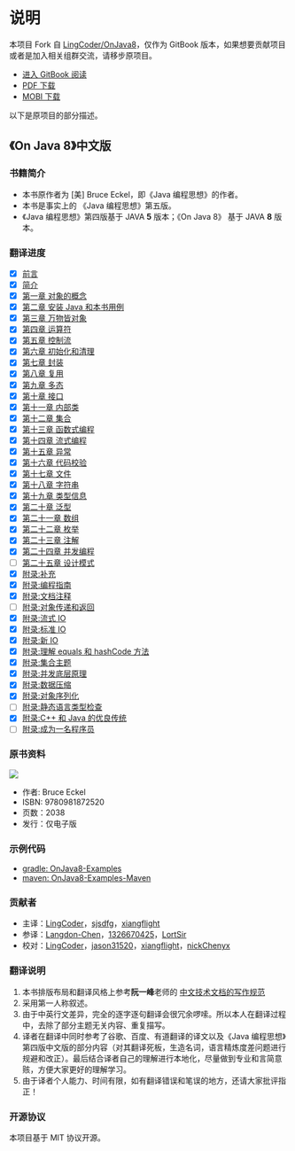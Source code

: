 # 说明

本项目 Fork 自 [LingCoder/OnJava8](https://github.com/lingcoder/OnJava8)，仅作为 GitBook 版本，如果想要贡献项目或者是加入相关组群交流，请移步原项目。

* [进入 GitBook 阅读](https://renie.gitbook.io/on-java-8)
* [PDF 下载](https://github.com/reniie/OnJava8/blob/master/OnJava8.pdf)
* [MOBI 下载](https://github.com/reniie/OnJava8/blob/master/OnJava8.mobi)

以下是原项目的部分描述。

## 《On Java 8》中文版

### 书籍简介

* 本书原作者为 \[美\] Bruce Eckel，即《Java 编程思想》的作者。
* 本书是事实上的 《Java 编程思想》第五版。
* 《Java 编程思想》第四版基于 JAVA **5** 版本；《On Java 8》 基于 JAVA **8** 版本。

### 翻译进度

* [x] [前言](book/00-preface.md)
* [x] [简介](book/00-introduction.md)
* [x] [第一章 对象的概念](book/01-what-is-an-object.md)
* [x] [第二章 安装 Java 和本书用例](book/02-installing-java-and-the-book-examples.md)
* [x] [第三章 万物皆对象](book/03-objects-everywhere.md)
* [x] [第四章 运算符](book/04-operators.md)
* [x] [第五章 控制流](book/05-control-flow.md)
* [x] [第六章 初始化和清理](book/06-housekeeping.md)
* [x] [第七章 封装](book/07-implementation-hiding.md)
* [x] [第八章 复用](book/08-reuse.md)
* [x] [第九章 多态](book/09-polymorphism.md)
* [x] [第十章 接口](book/10-interfaces.md)
* [x] [第十一章 内部类](book/11-inner-classes.md)
* [x] [第十二章 集合](book/12-collections.md)
* [x] [第十三章 函数式编程](book/13-functional-programming.md)
* [x] [第十四章 流式编程](book/14-streams.md)
* [x] [第十五章 异常](book/15-exceptions.md)
* [x] [第十六章 代码校验](book/16-validating-your-code.md)
* [x] [第十七章 文件](book/17-files.md)
* [x] [第十八章 字符串](book/18-strings.md)
* [x] [第十九章 类型信息](book/19-type-information.md)
* [x] [第二十章 泛型](book/20-generics.md)
* [x] [第二十一章 数组](book/21-arrays.md)
* [x] [第二十二章 枚举](book/22-enumerations.md)
* [x] [第二十三章 注解](book/23-annotations.md)
* [x] [第二十四章 并发编程](book/24-concurrent-programming.md)
* [ ] [第二十五章 设计模式](book/25-patterns.md)
* [x] [附录:补充](book/appendix-supplements.md)
* [x] [附录:编程指南](book/appendix-programming-guidelines.md)
* [x] [附录:文档注释](book/appendix-javadoc.md)
* [ ] [附录:对象传递和返回](book/appendix-passing-and-returning-objects.md)
* [x] [附录:流式 IO](book/appendix-io-streams.md)
* [x] [附录:标准 IO](book/appendix-standard-io.md)
* [x] [附录:新 IO](book/appendix-new-io.md)
* [x] [附录:理解 equals 和 hashCode 方法](book/appendix-understanding-equals-and-hashcode.md)
* [x] [附录:集合主题](book/appendix-collection-topics.md)
* [x] [附录:并发底层原理](book/appendix-low-level-concurrency.md)
* [x] [附录:数据压缩](book/appendix-data-compression.md)
* [x] [附录:对象序列化](book/appendix-object-serialization.md)
* [ ] [附录:静态语言类型检查](book/appendix-benefits-and-costs-of-static-type-checking.md)
* [x] [附录:C++ 和 Java 的优良传统](book/appendix-the-positive-legacy-of-c-plus-plus-and-java.md)
* [ ] [附录:成为一名程序员](book/appendix-becoming-a-programmer.md)

### 原书资料

![](https://cdn.jsdelivr.net/gh/reniie/OnJava8@master/images/cover_small.jpg)

* 作者: Bruce Eckel
* ISBN: 9780981872520
* 页数：2038
* 发行：仅电子版

### 示例代码

* [gradle: OnJava8-Examples](https://github.com/BruceEckel/OnJava8-Examples)
* [maven: OnJava8-Examples-Maven](https://github.com/sjsdfg/OnJava8-Examples-Maven)

### 贡献者

* 主译：[LingCoder](https://github.com/LingCoder)，[sjsdfg](https://github.com/sjsdfg)，[xiangflight](https://github.com/xiangflight)
* 参译：[Langdon-Chen](https://github.com/Langdon-Chen)，[1326670425](https://github.com/1326670425)，[LortSir](https://github.com/LortSir)
* 校对：[LingCoder](https://github.com/LingCoder)，[jason31520](https://github.com/jason31520)，[xiangflight](https://github.com/xiangflight)，[nickChenyx](https://github.com/nickChenyx)

### 翻译说明

1. 本书排版布局和翻译风格上参考**阮一峰**老师的 [中文技术文档的写作规范](https://github.com/ruanyf/document-style-guide)
2. 采用第一人称叙述。
3. 由于中英行文差异，完全的逐字逐句翻译会很冗余啰嗦。所以本人在翻译过程中，去除了部分主题无关内容、重复描写。
4. 译者在翻译中同时参考了谷歌、百度、有道翻译的译文以及《Java 编程思想》第四版中文版的部分内容（对其翻译死板，生造名词，语言精炼度差问题进行规避和改正）。最后结合译者自己的理解进行本地化，尽量做到专业和言简意赅，方便大家更好的理解学习。
5. 由于译者个人能力、时间有限，如有翻译错误和笔误的地方，还请大家批评指正！

### 开源协议

本项目基于 MIT 协议开源。